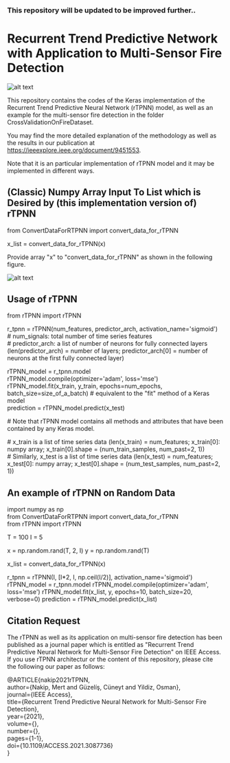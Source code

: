 ### This repository will be updated to be improved further..

# Recurrent Trend Predictive Network with Application to Multi-Sensor Fire Detection

![alt text](https://www.researchgate.net/publication/352306006/figure/fig1/AS:1033351641178112@1623381638542/The-architecture-of-the-Recurrent-Trend-Predictive-Neural-Network-rTPNN_W640.jpg)

This repository contains the codes of the Keras implementation of the Recurrent Trend Predictive Neural Network (rTPNN) model, as well as an example for the multi-sensor fire detection in the folder CrossValidationOnFireDataset.

You may find the more detailed explanation of the methodology as well as the results in our publication at https://ieeexplore.ieee.org/document/9451553.

Note that it is an particular implementation of rTPNN model and it may be implemented in different ways.

## (Classic) Numpy Array Input To List which is Desired by (this implementation version of) rTPNN

from ConvertDataForRTPNN import convert_data_for_rTPNN

x_list = convert_data_for_rTPNN(x)

Provide array "x" to "convert_data_for_rTPNN" as shown in the following figure. 

![alt text](https://www.researchgate.net/publication/352306006/figure/fig3/AS:1033351641198595@1623381638599/The-dimensions-of-the-input-tensor-and-output-vector-of-rTPNN-in-the-case-where-all_W640.jpg)

## Usage of rTPNN 

from rTPNN import rTPNN

r_tpnn = rTPNN(num_features, predictor_arch, activation_name='sigmoid')  
\# num_signals: total number of time series features  
\# predictor_arch: a list of number of neurons for fully connected layers (len(predictor_arch) = number of layers; predictor_arch[0] = number of neurons at the first fully connected layer)

rTPNN_model = r_tpnn.model  
rTPNN_model.compile(optimizer='adam', loss='mse')
rTPNN_model.fit(x_train, y_train, epochs=num_epochs, batch_size=size_of_a_batch) # equivalent to the "fit" method of a Keras model  
prediction = rTPNN_model.predict(x_test)

\# Note that rTPNN model contains all methods and attributes that have been contained by any Keras model.

\# x_train is a list of time series data (len(x_train) = num_features; x_train[0]: numpy array; x_train[0].shape = (num_train_samples, num_past=2, 1))  
\# Similarly, x_test is a list of time series data (len(x_test) = num_features; x_test[0]: numpy array; x_test[0].shape = (num_test_samples, num_past=2, 1)) 
 
 
## An example of rTPNN on Random Data

import numpy as np  
from ConvertDataForRTPNN import convert_data_for_rTPNN  
from rTPNN import rTPNN  

T = 100
I = 5

x = np.random.rand(T, 2, I)
y = np.random.rand(T)

x_list = convert_data_for_rTPNN(x)

r_tpnn = rTPNN(I, [I*2, I, np.ceil(I/2)], activation_name='sigmoid')
rTPNN_model = r_tpnn.model
rTPNN_model.compile(optimizer='adam', loss='mse')
rTPNN_model.fit(x_list, y, epochs=10, batch_size=20, verbose=0)
prediction = rTPNN_model.predict(x_list)

## Citation Request
The rTPNN as well as its application on multi-sensor fire detection has been published as a journal paper which is entitled as "Recurrent Trend Predictive Neural Network for Multi-Sensor Fire Detection" on IEEE Access. If you use rTPNN architectur or the content of this repository, please cite the following our paper as follows: 

@ARTICLE{nakip2021rTPNN,  
  author={Nakip, Mert and Güzelíş, Cüneyt and Yildiz, Osman},  
  journal={IEEE Access},  
  title={Recurrent Trend Predictive Neural Network for Multi-Sensor Fire Detection},  
  year={2021},  
  volume={},  
  number={},  
  pages={1-1},  
  doi={10.1109/ACCESS.2021.3087736}  
  }
